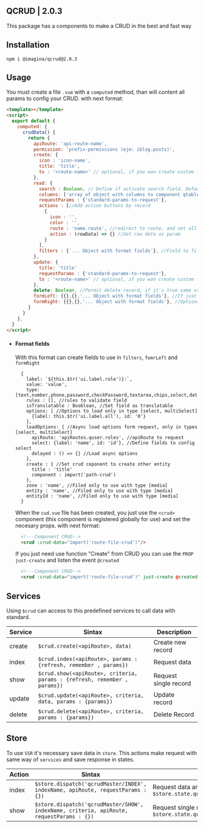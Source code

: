 ## QCRUD  | 2.0.3

This package has a components to make a CRUD in the best and fast way

## Installation

`` npm i @imagina/qcrud@2.0.3 ``

## Usage

You must create a file `.vue` with a `computed` method, than will content all params 
to config your CRUD. with next format:

  ```html
  <template></template>
  <script>
    export default {
      computed: {
        crudData() {
          return {
            apiRoute: 'api-route-name',
            permission: 'prefix-permissions (ejm: iblog.posts)',
            create: {
              icon : 'icon-name',
              title: 'title',
              to : '<route-name>' // optional, if you wan create custom form in other page
            },
            read: {
              search : Boolean, // Define if activate search field. Default it's true
              columns: ['array of object with columns to component qtable'],
              requestParams : {'standard-params-to-request'},
              actions : [//Add action buttons by record
                {
                  icon : '',
                  color : '',
                  route : 'name.route', //redirect to route, and set all data row as route params
                  action : (rowData) => {} //Get row data as param
                }
              ],
              filters : {'... Object with format fields'}, //Field to filter data
            },
            update: {
              title: 'title'
              requestParams : {'standard-params-to-request'},
              to : '<route-name>' // optional, if you wan create custom form in other page
            },
            delete: Boolean, //Permit delete record, if it's true same validate permission to delete
            formLeft: {{},{},'... Object with format fields'}, //If just set form left. field has 100% width
            formRight: {{},{},'... Object with format fields'}, //Optional. create form with secodn columnd right
          }
        }
      },
    }
  </script>
  ```
    
- #### Format fields
  With this format can create fields to use in `filters`, `fomrLeft` and `formRight`
    
    ```
      {
        label: `${this.$tr('ui.label.role')}:`,
        value: 'value',
        type: [text,number,phone,password,checkPassword,textarea,chips,select,date,html,multiSelect,checkbox,media],
        rules : [], //rules to validate field
        isTranslatable : Booblean, //Set field as translatable
        options: [ //Options to load only in type [select, multiSelect]
          {label: this.$tr('ui.label.all'), id: '0'}
        ],
        loadOptions: { //Async load options form request, only in types [select, multiSelect]
          apiRoute: 'apiRoutes.quser.roles', //apiRoute to request
          select: {label: 'name', id: 'id'}, //Define fields to config select
          delayed : () => {} //Load async options
        },
        create : { //Set crud coponent to create other entity
          title : 'title'
          component : import('path-crud')
        },
        zone : 'name', //Filed only to use with type [media]
        entity : 'name', //Filed only to use with type [media]
        entityId : 'name', //Filed only to use with type [media]
      }
    ```      
    
  When the `cud.vue` file has been created, you just use the `<crud>` component (this component is registered globally 
  for use) and set the necesary props. with next format:

    ```html
      <!---Component CRUD-->
      <crud :crud-data="import('route-file-crud')"/>
    ```
  If you just need use function "Create" from CRUD you can use the `PROP` `just-create` and listen the event `@created`
    
    ```html
      <!---Component CRUD-->
      <crud :crud-data="import('route-file-crud')" just-create @created="your-method"/>
    ```
    
## Services    

  Using `$crud` can access to this predefined services to call data with standard.
  
  | Service | Sintax | Description |
  | --------- | ---------- | -------- |
  | create | `$crud.create(<apiRoute>, data)` | Create new record |
  | index | `$crud.index(<apiRoute>, params : {refresh, remember , params})` | Request data |
  | show | `$crud.show(<apiRoute>, criteria, params : {refresh, remember , params})` | Request single record |
  | update | `$crud.update(<apiRoute>, criteria, data, params : {params})` | Update record |
  | delete | `$crud.delete(<apiRoute>, criteria, params : {params})` | Delete Record |
  
## Store    

  To use `SSR` it's necessary save data in `store`. This actions make request with same way of `services` and save
  response in states.
  
  | Action | Sintax | Description |
  | --------- | ---------- | -------- |
  | index | `$store.dispatch('qcrudMaster/INDEX', indexName, apiRoute, requestParams : {})` | Request data and save in `$store.state.qcrudMaster.index[indexName]` |
  | show | `$store.dispatch('qcrudMaster/SHOW', indexName, criteria, apiRoute, requestParams : {})` | Request single record and save in `$store.state.qcrudMaster.show[indexName]` |
